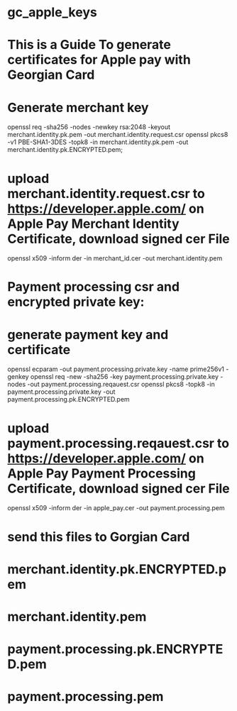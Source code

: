# gc_apple_keys
# This is a Guide To generate certificates for Apple pay with Georgian Card


# Generate merchant key

openssl req -sha256 -nodes -newkey rsa:2048 -keyout merchant.identity.pk.pem -out merchant.identity.request.csr
openssl pkcs8 -v1 PBE-SHA1-3DES -topk8 -in merchant.identity.pk.pem -out merchant.identity.pk.ENCRYPTED.pem;
# upload merchant.identity.request.csr to  https://developer.apple.com/  on Apple Pay Merchant Identity Certificate, download signed cer File

openssl x509 -inform der -in merchant_id.cer -out merchant.identity.pem



# Payment processing csr and encrypted private key:

# generate payment key and certificate

openssl ecparam -out payment.processing.private.key -name prime256v1 -genkey
openssl req -new -sha256  -key payment.processing.private.key  -nodes -out payment.processing.reqauest.csr
openssl pkcs8 -topk8 -in payment.processing.private.key  -out payment.processing.pk.ENCRYPTED.pem

# upload payment.processing.reqauest.csr to  https://developer.apple.com/  on Apple Pay Payment Processing Certificate, download signed cer File

openssl x509 -inform der -in apple_pay.cer -out payment.processing.pem

# send this files to Gorgian Card


# merchant.identity.pk.ENCRYPTED.pem
# merchant.identity.pem
# payment.processing.pk.ENCRYPTED.pem
# payment.processing.pem







